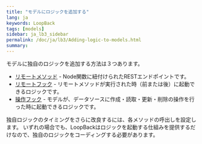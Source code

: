 ```yaml
---
title: "モデルにロジックを追加する"
lang: ja
keywords: LoopBack
tags: [models]
sidebar: ja_lb3_sidebar
permalink: /doc/ja/lb3/Adding-logic-to-models.html
summary:
---
```

モデルに独自のロジックを追加する方法は３つあります。

* [リモートメソッド](Remote-methods.html) - Node関数に紐付けられたRESTエンドポイントです。
* [リモートフック](Remote-hooks.html) - リモートメソッドが実行された時（前または後）に起動できるロジックです。
* [操作フック](Operation-hooks.html) - モデルが、データソースに作成・読取・更新・削除の操作を行った時に起動できるロジックです。

独自ロジックのタイミングをさらに改良するには、各メソッドの呼出しを設定します。
いずれの場合でも、LoopBackはロジックを起動する仕組みを提供するだけなので、独自のロジックをコーディングする必要があります。
